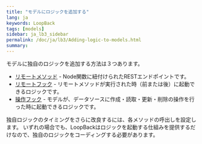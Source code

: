 ```yaml
---
title: "モデルにロジックを追加する"
lang: ja
keywords: LoopBack
tags: [models]
sidebar: ja_lb3_sidebar
permalink: /doc/ja/lb3/Adding-logic-to-models.html
summary:
---
```

モデルに独自のロジックを追加する方法は３つあります。

* [リモートメソッド](Remote-methods.html) - Node関数に紐付けられたRESTエンドポイントです。
* [リモートフック](Remote-hooks.html) - リモートメソッドが実行された時（前または後）に起動できるロジックです。
* [操作フック](Operation-hooks.html) - モデルが、データソースに作成・読取・更新・削除の操作を行った時に起動できるロジックです。

独自ロジックのタイミングをさらに改良するには、各メソッドの呼出しを設定します。
いずれの場合でも、LoopBackはロジックを起動する仕組みを提供するだけなので、独自のロジックをコーディングする必要があります。
